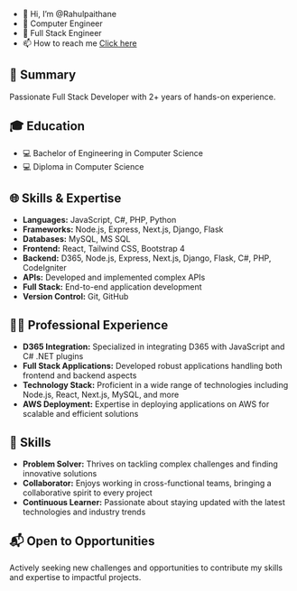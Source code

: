 - 👋 Hi, I’m @Rahulpaithane
- 👀 Computer Engineer
- 🌱 Full Stack Engineer
- 📫 How to reach me [Click here](https://rahulpaithane.chromecoder.com/)


## 🚀 Summary
Passionate Full Stack Developer with 2+ years of hands-on experience.

## 🎓 Education
- 💻 Bachelor of Engineering in Computer Science
- 💻 Diploma in Computer Science

## 🌐 Skills & Expertise
- **Languages:** JavaScript, C#, PHP, Python
- **Frameworks:** Node.js, Express, Next.js, Django, Flask
- **Databases:** MySQL, MS SQL
- **Frontend:** React, Tailwind CSS, Bootstrap 4
- **Backend:** D365, Node.js, Express, Next.js, Django, Flask, C#, PHP, CodeIgniter
- **APIs:** Developed and implemented complex APIs
- **Full Stack:** End-to-end application development
- **Version Control:** Git, GitHub 

## 👨‍💻 Professional Experience
- **D365 Integration:** Specialized in integrating D365 with JavaScript and C# .NET plugins
- **Full Stack Applications:** Developed robust applications handling both frontend and backend aspects
- **Technology Stack:** Proficient in a wide range of technologies including Node.js, React, Next.js, MySQL, and more
- **AWS Deployment:** Expertise in deploying applications on AWS for scalable and efficient solutions

## 🔧 Skills
- **Problem Solver:** Thrives on tackling complex challenges and finding innovative solutions
- **Collaborator:** Enjoys working in cross-functional teams, bringing a collaborative spirit to every project
- **Continuous Learner:** Passionate about staying updated with the latest technologies and industry trends

## 📬 Open to Opportunities
Actively seeking new challenges and opportunities to contribute my skills and expertise to impactful projects.


<!--![Your Repository’s Stats](https://github-readme-stats.vercel.app/api?username=rahulpaithane&show_icons=true) -->



